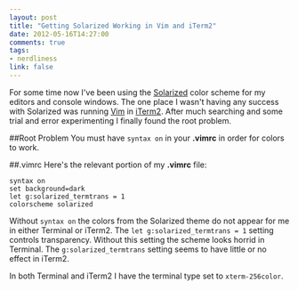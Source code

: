 ```yaml
---
layout: post
title: "Getting Solarized Working in Vim and iTerm2"
date: 2012-05-16T14:27:00
comments: true
tags:
- nerdliness
link: false
---
```

For some time now I've been using the [Solarized](http://ethanschoonover.com/solarized "Solarized") color scheme for my editors and console windows. The one place I wasn't having any success with Solarized was running [Vim](http://www.vim.org/ "Vim") in [iTerm2](http://www.iterm2.com/#/section/home "iTerm2"). After much searching and some trial and error experimenting I finally found the root problem.

##Root Problem
You must have `syntax on` in your **.vimrc** in order for colors to work.

##.vimrc
Here's the relevant portion of my **.vimrc** file:

```
syntax on
set background=dark
let g:solarized_termtrans = 1
colorscheme solarized 
```
Without `syntax on` the colors from the Solarized theme do not appear for me in either Terminal or iTerm2. The `let g:solarized_termtrans = 1` setting controls transparency. Without this setting the scheme looks horrid in Terminal. The `g:solarized_termtrans` setting seems to have little or no effect in iTerm2.

In both Terminal and iTerm2 I have the terminal type set to `xterm-256color`.

